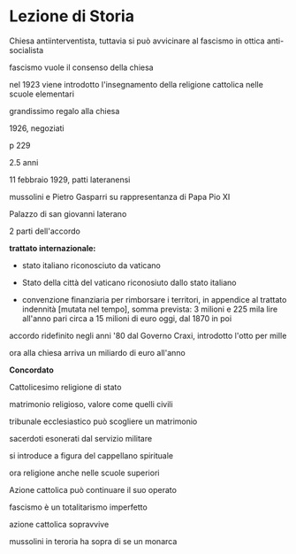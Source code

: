 # Lezione di Storia

Chiesa antiinterventista, tuttavia si può avvicinare al fascismo in ottica anti-socialista

fascismo vuole il consenso della chiesa

nel 1923 viene introdotto l'insegnamento della religione cattolica nelle scuole elementari

grandissimo regalo alla chiesa


1926, negoziati

p 229 

2.5 anni

11 febbraio 1929, patti lateranensi

mussolini e Pietro Gasparri su rappresentanza di Papa Pio XI

Palazzo di san giovanni laterano

2 parti dell'accordo

**trattato internazionale:**
* stato italiano riconosciuto da vaticano
* Stato della città del vaticano riconosiuto dallo stato italiano

* convenzione finanziaria per rimborsare i territori, in appendice al trattato
indennità [mutata nel tempo], somma prevista: 3 milioni e 225 mila lire all'anno pari circa a 15 milioni di euro oggi, dal 1870 in poi


accordo ridefinito negli anni '80 dal Governo Craxi, introdotto l'otto per mille

ora alla chiesa arriva un miliardo di euro all'anno

**Concordato**

Cattolicesimo religione di stato

matrimonio religioso, valore come quelli civili

tribunale ecclesiastico può scogliere un matrimonio

sacerdoti esonerati dal servizio militare


si introduce a figura del cappellano spirituale

ora religione anche nelle scuole superiori

Azione cattolica può continuare il suo operato


fascismo è un totalitarismo imperfetto

azione cattolica sopravvive

mussolini in teroria ha sopra di se un monarca
<!--stackedit_data:
eyJoaXN0b3J5IjpbMTI3Njc5MzI5NiwtMTQzODQxODUxOCwxOD
E3MzgxODEwXX0=
-->